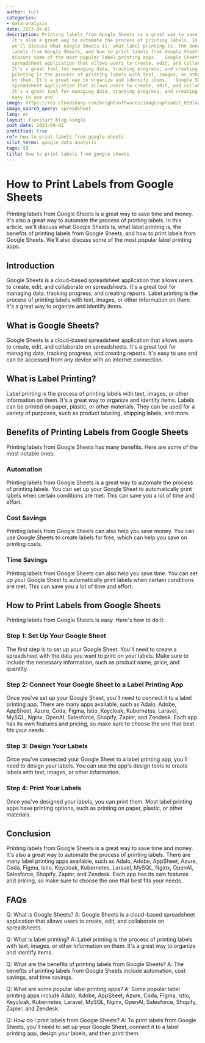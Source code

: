```yaml
---
author: full
categories:
- data-analysis
date: 2023-09-01
description: Printing labels from Google Sheets is a great way to save time and money.
  It's also a great way to automate the process of printing labels. In this article,
  we'll discuss what Google Sheets is, what label printing is, the benefits of printing
  labels from Google Sheets, and how to print labels from Google Sheets. We'll also
  discuss some of the most popular label printing apps.   Google Sheets is a cloud-based
  spreadsheet application that allows users to create, edit, and collaborate on spreadsheets.
  It's a great tool for managing data, tracking progress, and creating reports. Label
  printing is the process of printing labels with text, images, or other information
  on them. It's a great way to organize and identify items.   Google Sheets is a cloud-based
  spreadsheet application that allows users to create, edit, and collaborate on spreadsheets.
  It's a great tool for managing data, tracking progress, and creating reports. It's
  easy to use and
image: https://res.cloudinary.com/brightsoftwares/image/upload/t_BSBlogImage/v1/brightsoftwares.com.blog/jrh5lAq-mIs
image_search_query: spreadsheet
lang: en
layout: flexstart-blog-single
post_date: 2023-09-01
pretified: true
ref: how-to-print-labels-from-google-sheets
silot_terms: google data analysis
tags: []
title: How to print labels from google sheets
---
```


# How to Print Labels from Google Sheets 

Printing labels from Google Sheets is a great way to save time and money. It's also a great way to automate the process of printing labels. In this article, we'll discuss what Google Sheets is, what label printing is, the benefits of printing labels from Google Sheets, and how to print labels from Google Sheets. We'll also discuss some of the most popular label printing apps. 

## Introduction 

Google Sheets is a cloud-based spreadsheet application that allows users to create, edit, and collaborate on spreadsheets. It's a great tool for managing data, tracking progress, and creating reports. Label printing is the process of printing labels with text, images, or other information on them. It's a great way to organize and identify items. 

## What is Google Sheets? 

Google Sheets is a cloud-based spreadsheet application that allows users to create, edit, and collaborate on spreadsheets. It's a great tool for managing data, tracking progress, and creating reports. It's easy to use and can be accessed from any device with an internet connection. 

## What is Label Printing? 

Label printing is the process of printing labels with text, images, or other information on them. It's a great way to organize and identify items. Labels can be printed on paper, plastic, or other materials. They can be used for a variety of purposes, such as product labeling, shipping labels, and more. 

## Benefits of Printing Labels from Google Sheets 

Printing labels from Google Sheets has many benefits. Here are some of the most notable ones: 

### Automation 

Printing labels from Google Sheets is a great way to automate the process of printing labels. You can set up your Google Sheet to automatically print labels when certain conditions are met. This can save you a lot of time and effort. 

### Cost Savings 

Printing labels from Google Sheets can also help you save money. You can use Google Sheets to create labels for free, which can help you save on printing costs. 

### Time Savings 

Printing labels from Google Sheets can also help you save time. You can set up your Google Sheet to automatically print labels when certain conditions are met. This can save you a lot of time and effort. 

## How to Print Labels from Google Sheets 

Printing labels from Google Sheets is easy. Here's how to do it: 

### Step 1: Set Up Your Google Sheet 

The first step is to set up your Google Sheet. You'll need to create a spreadsheet with the data you want to print on your labels. Make sure to include the necessary information, such as product name, price, and quantity. 

### Step 2: Connect Your Google Sheet to a Label Printing App 

Once you've set up your Google Sheet, you'll need to connect it to a label printing app. There are many apps available, such as Adalo, Adobe, AppSheet, Azure, Coda, Figma, Istio, Keycloak, Kubernetes, Laravel, MySQL, Nginx, OpenAI, Salesforce, Shopify, Zapier, and Zendesk. Each app has its own features and pricing, so make sure to choose the one that best fits your needs. 

### Step 3: Design Your Labels 

Once you've connected your Google Sheet to a label printing app, you'll need to design your labels. You can use the app's design tools to create labels with text, images, or other information. 

### Step 4: Print Your Labels 

Once you've designed your labels, you can print them. Most label printing apps have printing options, such as printing on paper, plastic, or other materials. 

 

## Conclusion 

Printing labels from Google Sheets is a great way to save time and money. It's also a great way to automate the process of printing labels. There are many label printing apps available, such as Adalo, Adobe, AppSheet, Azure, Coda, Figma, Istio, Keycloak, Kubernetes, Laravel, MySQL, Nginx, OpenAI, Salesforce, Shopify, Zapier, and Zendesk. Each app has its own features and pricing, so make sure to choose the one that best fits your needs. 

## FAQs 

Q: What is Google Sheets? 
A: Google Sheets is a cloud-based spreadsheet application that allows users to create, edit, and collaborate on spreadsheets. 

Q: What is label printing? 
A: Label printing is the process of printing labels with text, images, or other information on them. It's a great way to organize and identify items. 

Q: What are the benefits of printing labels from Google Sheets? 
A: The benefits of printing labels from Google Sheets include automation, cost savings, and time savings. 

Q: What are some popular label printing apps? 
A: Some popular label printing apps include Adalo, Adobe, AppSheet, Azure, Coda, Figma, Istio, Keycloak, Kubernetes, Laravel, MySQL, Nginx, OpenAI, Salesforce, Shopify, Zapier, and Zendesk. 

Q: How do I print labels from Google Sheets? 
A: To print labels from Google Sheets, you'll need to set up your Google Sheet, connect it to a label printing app, design your labels, and then print them.